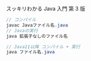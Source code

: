 スッキリわかる Java 入門 第 3 版

```java
// コンパイル
javac Javaファイル名.java
// Javaの実行
java 拡張子なしのファイル名

// Java11以降 コンパイル + 実行
java ファイル名.java
```
